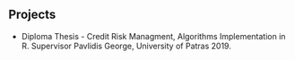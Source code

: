 ## Projects

* Diploma Thesis - Credit Risk Managment, Algorithms Implementation in R. Supervisor Pavlidis George, University of Patras 2019.
    
